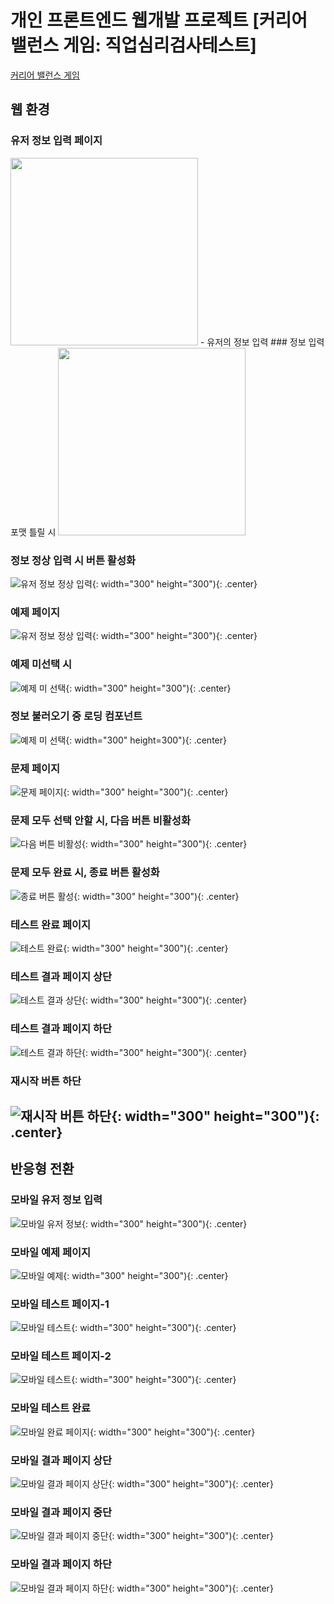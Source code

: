 # 개인 프론트엔드 웹개발 프로젝트 [커리어 밸런스 게임: 직업심리검사테스트]

[커리어 밸런스 게임](http://elice-kdt-3rd-vm-085.koreacentral.cloudapp.azure.com/)

## 웹 환경

### 유저 정보 입력 페이지
<img src="./photo/1.png" width="300" height="300">
- 유저의 정보 입력
### 정보 입력 포맷 틀릴 시
<img src="./photo/2.png" width="300" height="300">

### 정보 정상 입력 시 버튼 활성화
![유저 정보 정상 입력](./photo/2_1.png){: width="300" height="300"){: .center}

### 예제 페이지
![유저 정보 정상 입력](./photo/4.png){: width="300" height="300"){: .center}

### 예제 미선택 시
![예제 미 선택](./photo/3.png){: width="300" height="300"){: .center}

### 정보 불러오기 중 로딩 컴포넌트 
![예제 미 선택](./photo/5.png){: width="300" height=300"){: .center}

### 문제 페이지
![문제 페이지](./photo/6.png){: width="300" height="300"){: .center}

### 문제 모두 선택 안할 시, 다음 버튼 비활성화
![다음 버튼 비활성](./photo/7.png){: width="300" height="300"){: .center}

### 문제 모두 완료 시, 종료 버튼 활성화
![종료 버튼 활성](./photo/8.png){: width="300" height="300"){: .center}

### 테스트 완료 페이지
![테스트 완료](./photo/9.png){: width="300" height="300"){: .center}

### 테스트 결과 페이지 상단
![테스트 결과 상단](./photo/10.png){: width="300" height="300"){: .center}

### 테스트 결과 페이지 하단
![테스트 결과 하단](./photo/11.png){: width="300" height="300"){: .center}

### 재시작 버튼 하단
![재시작 버튼 하단](./photo/13.png){: width="300" height="300"){: .center}
--- 

## 반응형 전환

### 모바일 유저 정보 입력
![모바일 유저 정보](./photo/14.png){: width="300" height="300"){: .center}

### 모바일 예제 페이지
![모바일 예제](./photo/15.png){: width="300" height="300"){: .center}

### 모바일 테스트 페이지-1
![모바일 테스트](./photo/16.png){: width="300" height="300"){: .center}

### 모바일 테스트 페이지-2
![모바일 테스트](./photo/17.png){: width="300" height="300"){: .center}

### 모바일 테스트 완료
![모바일 완료 페이지](./photo/18.png){: width="300" height="300"){: .center}

### 모바일 결과 페이지 상단
![모바일 결과 페이지 상단](./photo/19.png){: width="300" height="300"){: .center}

### 모바일 결과 페이지 중단
![모바일 결과 페이지 중단](./photo/20.png){: width="300" height="300"){: .center}

### 모바일 결과 페이지 하단
![모바일 결과 페이지 하단](./photo/21.png){: width="300" height="300"){: .center}
